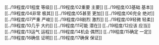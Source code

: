 [[../19程度/01程度 等级]]
[[../19程度/02重要 主要]]
[[../19程度/03基础 基本]]
[[../19程度/04非常 极其]]
[[../19程度/05甚至 更加]]
[[../19程度/06完全 绝对]]
[[../19程度/07严重 严峻]]
[[../19程度/08剧烈 激烈]]
[[../19程度/09轻微 轻柔]]
[[../19程度/10几乎 大约]]
[[../19程度/11可能 潜在]]
[[../19程度/12应该 应当]]
[[../19程度/13运气 运程]]
[[../19程度/14机会 偶然]]
[[../19程度/15确定 一定]]
[[../19程度/16确信 证明]]
[[../19程度/17确保 保证]]
